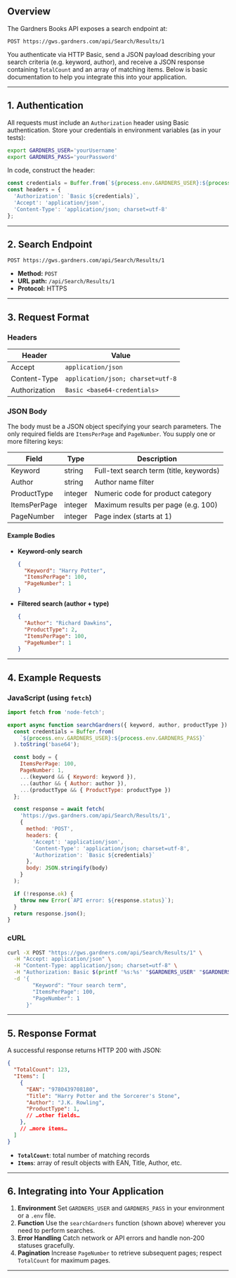 ## Overview

The Gardners Books API exposes a search endpoint at:

```
POST https://gws.gardners.com/api/Search/Results/1
```

You authenticate via HTTP Basic, send a JSON payload describing your search criteria (e.g. keyword, author), and receive a JSON response containing `TotalCount` and an array of matching items. Below is basic documentation to help you integrate this into your application.

---

## 1. Authentication

All requests must include an `Authorization` header using Basic authentication. Store your credentials in environment variables (as in your tests):

```bash
export GARDNERS_USER='yourUsername'
export GARDNERS_PASS='yourPassword'
```

In code, construct the header:

```js
const credentials = Buffer.from(`${process.env.GARDNERS_USER}:${process.env.GARDNERS_PASS}`).toString('base64');
const headers = {
  'Authorization': `Basic ${credentials}`,
  'Accept': 'application/json',
  'Content-Type': 'application/json; charset=utf-8'
};
```

---

## 2. Search Endpoint

```
POST https://gws.gardners.com/api/Search/Results/1
```

* **Method:** `POST`
* **URL path:** `/api/Search/Results/1`
* **Protocol:** HTTPS

---

## 3. Request Format

### Headers

| Header        | Value                             |
| ------------- | --------------------------------- |
| Accept        | `application/json`                |
| Content-Type  | `application/json; charset=utf-8` |
| Authorization | `Basic <base64-credentials>`      |

### JSON Body

The body must be a JSON object specifying your search parameters. The only required fields are `ItemsPerPage` and `PageNumber`. You supply one or more filtering keys:

| Field        | Type    | Description                             |
| ------------ | ------- | --------------------------------------- |
| Keyword      | string  | Full-text search term (title, keywords) |
| Author       | string  | Author name filter                      |
| ProductType  | integer | Numeric code for product category       |
| ItemsPerPage | integer | Maximum results per page (e.g. 100)     |
| PageNumber   | integer | Page index (starts at 1)                |

#### Example Bodies

* **Keyword-only search**

  ```json
  {
    "Keyword": "Harry Potter",
    "ItemsPerPage": 100,
    "PageNumber": 1
  }
  ```

* **Filtered search (author + type)**

  ```json
  {
    "Author": "Richard Dawkins",
    "ProductType": 2,
    "ItemsPerPage": 100,
    "PageNumber": 1
  }
  ```

---

## 4. Example Requests

### JavaScript (using `fetch`)

```js
import fetch from 'node-fetch';

export async function searchGardners({ keyword, author, productType }) {
  const credentials = Buffer.from(
    `${process.env.GARDNERS_USER}:${process.env.GARDNERS_PASS}`
  ).toString('base64');

  const body = {
    ItemsPerPage: 100,
    PageNumber: 1,
    ...(keyword && { Keyword: keyword }),
    ...(author && { Author: author }),
    ...(productType && { ProductType: productType })
  };

  const response = await fetch(
    'https://gws.gardners.com/api/Search/Results/1',
    {
      method: 'POST',
      headers: {
        'Accept': 'application/json',
        'Content-Type': 'application/json; charset=utf-8',
        'Authorization': `Basic ${credentials}`
      },
      body: JSON.stringify(body)
    }
  );

  if (!response.ok) {
    throw new Error(`API error: ${response.status}`);
  }
  return response.json();
}
```

### cURL

```bash
curl -X POST "https://gws.gardners.com/api/Search/Results/1" \
  -H "Accept: application/json" \
  -H "Content-Type: application/json; charset=utf-8" \
  -H "Authorization: Basic $(printf '%s:%s' "$GARDNERS_USER" "$GARDNERS_PASS" | base64)" \
  -d '{
        "Keyword": "Your search term",
        "ItemsPerPage": 100,
        "PageNumber": 1
      }'
```

---

## 5. Response Format

A successful response returns HTTP 200 with JSON:

```json
{
  "TotalCount": 123,
  "Items": [
    {
      "EAN": "9780439708180",
      "Title": "Harry Potter and the Sorcerer's Stone",
      "Author": "J.K. Rowling",
      "ProductType": 1,
      // …other fields…
    },
    // …more items…
  ]
}
```

* **`TotalCount`**: total number of matching records
* **`Items`**: array of result objects with EAN, Title, Author, etc.

---

## 6. Integrating into Your Application

1. **Environment**
   Set `GARDNERS_USER` and `GARDNERS_PASS` in your environment or a `.env` file.
2. **Function**
   Use the `searchGardners` function (shown above) wherever you need to perform searches.
3. **Error Handling**
   Catch network or API errors and handle non-200 statuses gracefully.
4. **Pagination**
   Increase `PageNumber` to retrieve subsequent pages; respect `TotalCount` for maximum pages.

---
